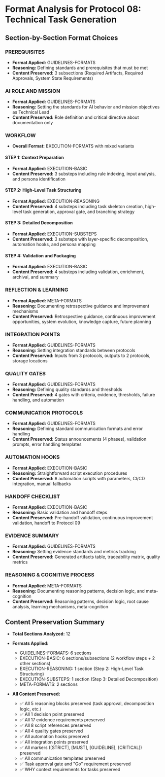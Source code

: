 # Format Analysis for Protocol 08: Technical Task Generation

## Section-by-Section Format Choices

### PREREQUISITES
<!-- [Category: GUIDELINES-FORMATS] -->
<!-- Why: Setting rules and standards for required artifacts, approvals, and system states before execution -->
- **Format Applied:** GUIDELINES-FORMATS
- **Reasoning:** Defining standards and prerequisites that must be met
- **Content Preserved:** 3 subsections (Required Artifacts, Required Approvals, System State Requirements)

### AI ROLE AND MISSION
<!-- [Category: GUIDELINES-FORMATS] -->
<!-- Why: Establishing role definition and mission standards -->
- **Format Applied:** GUIDELINES-FORMATS
- **Reasoning:** Setting the standards for AI behavior and mission objectives as Technical Lead
- **Content Preserved:** Role definition and critical directive about documentation only

### WORKFLOW
<!-- [Category: EXECUTION-FORMATS - Mixed variants by step] -->
- **Overall Format:** EXECUTION-FORMATS with mixed variants

#### STEP 1: Context Preparation
<!-- [Category: EXECUTION-BASIC] -->
<!-- Why: Simple workflow steps for indexing rules and analyzing inputs -->
- **Format Applied:** EXECUTION-BASIC
- **Content Preserved:** 3 substeps including rule indexing, input analysis, and persona identification

#### STEP 2: High-Level Task Structuring
<!-- [Category: EXECUTION-REASONING] -->
<!-- Why: Critical decision point requiring stakeholder approval and WHY context for tasks -->
- **Format Applied:** EXECUTION-REASONING
- **Content Preserved:** 4 substeps including task skeleton creation, high-level task generation, approval gate, and branching strategy

#### STEP 3: Detailed Decomposition
<!-- [Category: EXECUTION-SUBSTEPS] -->
<!-- Why: Multiple precise substeps for detailed task breakdown with rule mapping and automation -->
- **Format Applied:** EXECUTION-SUBSTEPS
- **Content Preserved:** 3 substeps with layer-specific decomposition, automation hooks, and persona mapping

#### STEP 4: Validation and Packaging
<!-- [Category: EXECUTION-BASIC] -->
<!-- Why: Straightforward validation execution and artifact packaging -->
- **Format Applied:** EXECUTION-BASIC
- **Content Preserved:** 4 substeps including validation, enrichment, archival, and summary

### REFLECTION & LEARNING
<!-- [Category: META-FORMATS] -->
<!-- Why: Meta-level retrospective and continuous improvement tracking -->
- **Format Applied:** META-FORMATS
- **Reasoning:** Documenting retrospective guidance and improvement mechanisms
- **Content Preserved:** Retrospective guidance, continuous improvement opportunities, system evolution, knowledge capture, future planning

### INTEGRATION POINTS
<!-- [Category: GUIDELINES-FORMATS] -->
<!-- Why: Defining standards for inputs/outputs and artifact storage -->
- **Format Applied:** GUIDELINES-FORMATS
- **Reasoning:** Setting integration standards between protocols
- **Content Preserved:** Inputs from 3 protocols, outputs to 2 protocols, storage locations

### QUALITY GATES
<!-- [Category: GUIDELINES-FORMATS] -->
<!-- Why: Setting validation standards and criteria -->
- **Format Applied:** GUIDELINES-FORMATS
- **Reasoning:** Defining quality standards and thresholds
- **Content Preserved:** 4 gates with criteria, evidence, thresholds, failure handling, and automation

### COMMUNICATION PROTOCOLS
<!-- [Category: GUIDELINES-FORMATS] -->
<!-- Why: Setting communication standards and templates -->
- **Format Applied:** GUIDELINES-FORMATS
- **Reasoning:** Defining standard communication formats and error handling
- **Content Preserved:** Status announcements (4 phases), validation prompts, error handling templates

### AUTOMATION HOOKS
<!-- [Category: EXECUTION-BASIC] -->
<!-- Why: Simple execution of validation scripts with clear steps -->
- **Format Applied:** EXECUTION-BASIC
- **Reasoning:** Straightforward script execution procedures
- **Content Preserved:** 8 automation scripts with parameters, CI/CD integration, manual fallbacks

### HANDOFF CHECKLIST
<!-- [Category: EXECUTION-BASIC] -->
<!-- Why: Simple checklist execution for protocol completion -->
- **Format Applied:** EXECUTION-BASIC
- **Reasoning:** Basic validation and handoff steps
- **Content Preserved:** Pre-handoff validation, continuous improvement validation, handoff to Protocol 09

### EVIDENCE SUMMARY
<!-- [Category: GUIDELINES-FORMATS] -->
<!-- Why: Defining standards for evidence collection and quality metrics -->
- **Format Applied:** GUIDELINES-FORMATS
- **Reasoning:** Setting evidence standards and metrics tracking
- **Content Preserved:** Generated artifacts table, traceability matrix, quality metrics

### REASONING & COGNITIVE PROCESS
<!-- [Category: META-FORMATS] -->
<!-- Why: Meta-level protocol analysis and reasoning patterns documentation -->
- **Format Applied:** META-FORMATS
- **Reasoning:** Documenting reasoning patterns, decision logic, and meta-cognition
- **Content Preserved:** Reasoning patterns, decision logic, root cause analysis, learning mechanisms, meta-cognition

## Content Preservation Summary

- **Total Sections Analyzed:** 12
- **Formats Applied:**
  - GUIDELINES-FORMATS: 6 sections
  - EXECUTION-BASIC: 6 sections/subsections (2 workflow steps + 2 other sections)
  - EXECUTION-REASONING: 1 section (Step 2: High-Level Task Structuring)
  - EXECUTION-SUBSTEPS: 1 section (Step 3: Detailed Decomposition)
  - META-FORMATS: 2 sections

- **All Content Preserved:**
  - ✅ All 5 reasoning blocks preserved (task approval, decomposition logic, etc.)
  - ✅ All 1 decision point preserved
  - ✅ All 17 evidence requirements preserved
  - ✅ All 8 script references preserved
  - ✅ All 4 quality gates preserved
  - ✅ All automation hooks preserved
  - ✅ All integration points preserved
  - ✅ All markers ([STRICT], [MUST], [GUIDELINE], [CRITICAL]) preserved
  - ✅ All communication templates preserved
  - ✅ Task approval gate and "Go" requirement preserved
  - ✅ WHY context requirements for tasks preserved
